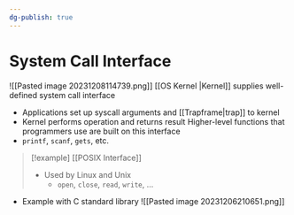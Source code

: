 ```yaml
---
dg-publish: true
---
```

# System Call Interface
![[Pasted image 20231208114739.png]]
[[OS Kernel |Kernel]] supplies well-defined system call interface
* Applications set up syscall arguments and [[Trapframe|trap]] to kernel
* Kernel performs operation and returns result
Higher-level functions that programmers use are built on this interface
* `printf`, `scanf`, `gets`, etc.

> [!example] 
> [[POSIX Interface]]
> * Used by Linux and Unix
> 	* `open`, `close`, `read`, `write`, …

* Example with C standard library
![[Pasted image 20231206210651.png]]